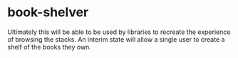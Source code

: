 # book-shelver
Ultimately this will be able to be used by libraries to recreate the experience of browsing the stacks. An interim state will allow a single user to create a shelf of the books they own.

